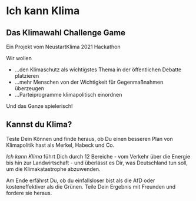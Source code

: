 # Ich kann Klima

## Das Klimawahl Challenge Game

Ein Projekt vom NeustartKlima 2021 Hackathon

Wir wollen
- ...den Klimaschutz als wichtigstes Thema in der öffentlichen Debatte platzieren
- ...mehr Menschen von der Wichtigkeit für Gegenmaßnahmen überzeugen
- ...Parteiprogramme klimapolitisch einordnen

Und das Ganze spielerisch!

## Kannst du Klima?

Teste Dein Können und finde heraus, ob Du einen besseren Plan von Klimapolitik hast als Merkel, Habeck und Co.

*Ich kann Klima* führt Dich durch 12 Bereiche - vom Verkehr über die Energie bis hin zur Landwirtschaft -
und überlässt es Dir, was Deutschland tun soll, um die Klimakatastrophe abzuwenden.

Am Ende erfährst Du, ob du einfallsloser bist als die AfD oder kosteneffektiver als die Grünen.
Teile Dein Ergebnis mit Freunden und fordere sie heraus.
